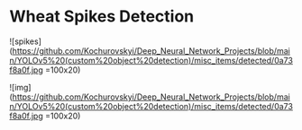 # Wheat Spikes Detection

![spikes](https://github.com/Kochurovskyi/Deep_Neural_Network_Projects/blob/main/YOLOv5%20(custom%20object%20detection)/misc_items/detected/0a73f8a0f.jpg =100x20)

![img](https://github.com/Kochurovskyi/Deep_Neural_Network_Projects/blob/main/YOLOv5%20(custom%20object%20detection)/misc_items/detected/0a73f8a0f.jpg =100x20)
